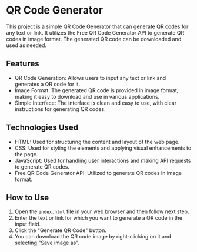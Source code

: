 # QR Code Generator

This project is a simple QR Code Generator that can generate QR codes for any text or link. It utilizes the Free QR Code Generator API to generate QR codes in image format. The generated QR code can be downloaded and used as needed.

## Features

- QR Code Generation: Allows users to input any text or link and generates a QR code for it.
- Image Format: The generated QR code is provided in image format, making it easy to download and use in various applications.
- Simple Interface: The interface is clean and easy to use, with clear instructions for generating QR codes.

## Technologies Used

- HTML: Used for structuring the content and layout of the web page.
- CSS: Used for styling the elements and applying visual enhancements to the page.
- JavaScript: Used for handling user interactions and making API requests to generate QR codes.
- Free QR Code Generator API: Utilized to generate QR codes in image format.

## How to Use

1. Open the `index.html` file in your web browser and then follow next step.
2. Enter the text or link for which you want to generate a QR code in the input field.
3. Click the "Generate QR Code" button.
4. You can download the QR code image by right-clicking on it and selecting "Save image as".


